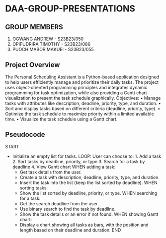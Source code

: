 # DAA-GROUP-PRESENTATIONS

## GROUP MEMBERS
1. OGWANG ANDREW - S23B23/050
2. OPIFUDRIRA TIMOTHY - S23B23/086
3. PUOCH MABOR MAKUEI - S23B23/055

## Project Overview
The Personal Scheduling Assistant is a Python-based application designed to help users efficiently manage and prioritize their daily tasks. The project uses object-oriented programming principles and integrates dynamic programming for task optimization, while also providing a Gantt chart visualization to present the task schedule graphically.
Objectives:
•	Manage tasks with attributes like description, deadline, priority, type, and duration.
•	Sort and display tasks based on different criteria (deadline, priority, type).
•	Optimize the task schedule to maximize priority within a limited available time.
•	Visualize the task schedule using a Gantt chart.

## Pseudocode
START
- Initialize an empty list for tasks.
LOOP:
    User can choose to:
        1. Add a task
        2. Sort tasks by deadline, priority, or type
        3. Search for a task by deadline
        4. View Gantt chart
WHEN adding a task:
    - Get task details from the user.
    - Create a task with description, deadline, priority, type, and duration.
    - Insert the task into the list (keep the list sorted by deadline).
WHEN sorting tasks:
    - Show the list sorted by deadline, priority, or type.
WHEN searching for a task:
    - Get the search deadline from the user.
    - Use binary search to find the task by deadline.
    - Show the task details or an error if not found.
WHEN showing Gantt chart:
    - Display a chart showing all tasks as bars, with the position and length based on their deadline and duration.
END


